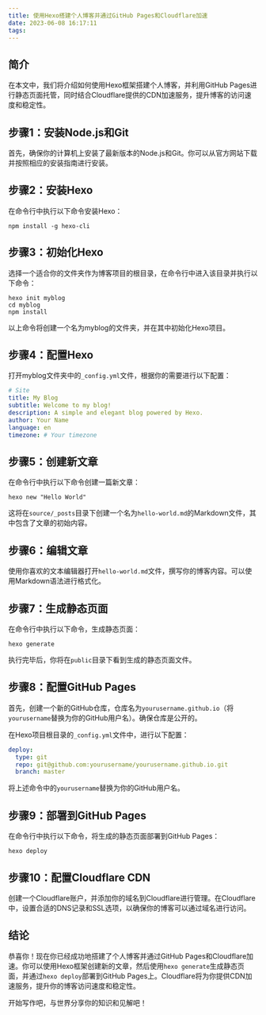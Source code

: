 ```yaml
---
title: 使用Hexo搭建个人博客并通过GitHub Pages和Cloudflare加速
date: 2023-06-08 16:17:11
tags:
---
```


## 简介
在本文中，我们将介绍如何使用Hexo框架搭建个人博客，并利用GitHub Pages进行静态页面托管，同时结合Cloudflare提供的CDN加速服务，提升博客的访问速度和稳定性。

## 步骤1：安装Node.js和Git
首先，确保你的计算机上安装了最新版本的Node.js和Git。你可以从官方网站下载并按照相应的安装指南进行安装。

## 步骤2：安装Hexo
在命令行中执行以下命令安装Hexo：

```shell
npm install -g hexo-cli
```

## 步骤3：初始化Hexo
选择一个适合你的文件夹作为博客项目的根目录，在命令行中进入该目录并执行以下命令：

```shell
hexo init myblog
cd myblog
npm install
```

以上命令将创建一个名为myblog的文件夹，并在其中初始化Hexo项目。

## 步骤4：配置Hexo
打开myblog文件夹中的`_config.yml`文件，根据你的需要进行以下配置：

```yaml
# Site
title: My Blog
subtitle: Welcome to my blog!
description: A simple and elegant blog powered by Hexo.
author: Your Name
language: en
timezone: # Your timezone
```

## 步骤5：创建新文章
在命令行中执行以下命令创建一篇新文章：

```shell
hexo new "Hello World"
```

这将在`source/_posts`目录下创建一个名为`hello-world.md`的Markdown文件，其中包含了文章的初始内容。

## 步骤6：编辑文章
使用你喜欢的文本编辑器打开`hello-world.md`文件，撰写你的博客内容。可以使用Markdown语法进行格式化。

## 步骤7：生成静态页面
在命令行中执行以下命令，生成静态页面：

```shell
hexo generate
```

执行完毕后，你将在`public`目录下看到生成的静态页面文件。

## 步骤8：配置GitHub Pages
首先，创建一个新的GitHub仓库，仓库名为`yourusername.github.io`（将`yourusername`替换为你的GitHub用户名）。确保仓库是公开的。

在Hexo项目根目录的`_config.yml`文件中，进行以下配置：

```yaml
deploy:
  type: git
  repo: git@github.com:yourusername/yourusername.github.io.git
  branch: master
```

将上述命令中的`yourusername`替换为你的GitHub用户名。

## 步骤9：部署到GitHub Pages
在命令行中执行以下命令，将生成的静态页面部署到GitHub Pages：

```shell
hexo deploy
```

## 步骤10：配置Cloudflare CDN
创建一个Cloudflare账户，并添加你的域名到Cloudflare进行管理。在Cloudflare中，设置合适的DNS记录和SSL选项，以确保你的博客可以通过域名进行访问。

## 结论
恭喜你！现在你已经成功地搭建了个人博客并通过GitHub Pages和Cloudflare加速。你可以使用Hexo框架创建新的文章，然后使用`hexo generate`生成静态页面，并通过`hexo deploy`部署到GitHub Pages上。Cloudflare将为你提供CDN加速服务，提升你的博客访问速度和稳定性。

开始写作吧，与世界分享你的知识和见解吧！